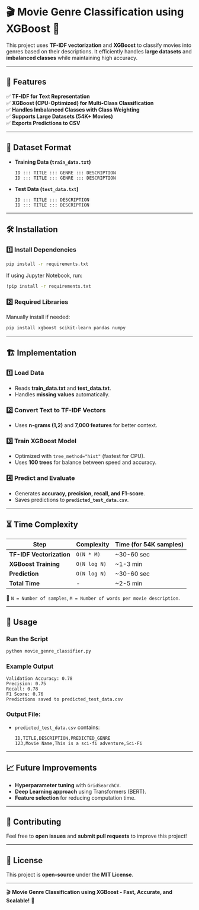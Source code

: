 
# 🎬 Movie Genre Classification using XGBoost 🎯

This project uses **TF-IDF vectorization** and **XGBoost** to classify movies into genres based on their descriptions. It efficiently handles **large datasets** and **imbalanced classes** while maintaining high accuracy.

---

## 🚀 Features
✅ **TF-IDF for Text Representation**  
✅ **XGBoost (CPU-Optimized) for Multi-Class Classification**  
✅ **Handles Imbalanced Classes with Class Weighting**  
✅ **Supports Large Datasets (54K+ Movies)**  
✅ **Exports Predictions to CSV**

---

## 📂 Dataset Format
- **Training Data (`train_data.txt`)**
  ```
  ID ::: TITLE ::: GENRE ::: DESCRIPTION
  ID ::: TITLE ::: GENRE ::: DESCRIPTION
  ```
- **Test Data (`test_data.txt`)**
  ```
  ID ::: TITLE ::: DESCRIPTION
  ID ::: TITLE ::: DESCRIPTION
  ```

---

## 🛠️ Installation
### **1️⃣ Install Dependencies**
```sh
pip install -r requirements.txt
```
If using Jupyter Notebook, run:
```sh
!pip install -r requirements.txt
```

### **2️⃣ Required Libraries**
Manually install if needed:
```sh
pip install xgboost scikit-learn pandas numpy
```

---

## 🏗️ Implementation
### **1️⃣ Load Data**
- Reads **train_data.txt** and **test_data.txt**.
- Handles **missing values** automatically.

### **2️⃣ Convert Text to TF-IDF Vectors**
- Uses **n-grams (1,2)** and **7,000 features** for better context.

### **3️⃣ Train XGBoost Model**
- Optimized with `tree_method="hist"` (fastest for CPU).
- Uses **100 trees** for balance between speed and accuracy.

### **4️⃣ Predict and Evaluate**
- Generates **accuracy, precision, recall, and F1-score**.
- Saves predictions to **`predicted_test_data.csv`**.

---

## ⏳ Time Complexity
| **Step**                | **Complexity**  | **Time (for 54K samples)** |
|------------------------|--------------|------------------|
| **TF-IDF Vectorization** | `O(N * M)`  | ~30-60 sec  |
| **XGBoost Training**    | `O(N log N)` | ~1-3 min  |
| **Prediction**          | `O(N log N)` | ~30-60 sec  |
| **Total Time**          | -            | ~2-5 min  |

🔹 `N = Number of samples`, `M = Number of words per movie description`.

---

## 🎯 Usage
### **Run the Script**
```sh
python movie_genre_classifier.py
```

### **Example Output**
```
Validation Accuracy: 0.78
Precision: 0.75
Recall: 0.78
F1 Score: 0.76
Predictions saved to predicted_test_data.csv
```

### **Output File:**
- `predicted_test_data.csv` contains:
  ```
  ID,TITLE,DESCRIPTION,PREDICTED_GENRE
  123,Movie Name,This is a sci-fi adventure,Sci-Fi
  ```

---

## 📈 Future Improvements
- **Hyperparameter tuning** with `GridSearchCV`.
- **Deep Learning approach** using Transformers (BERT).
- **Feature selection** for reducing computation time.

---

## 🤝 Contributing
Feel free to **open issues** and **submit pull requests** to improve this project!

---

## 📝 License
This project is **open-source** under the **MIT License**.

---

🎬 **Movie Genre Classification using XGBoost - Fast, Accurate, and Scalable!** 🚀
